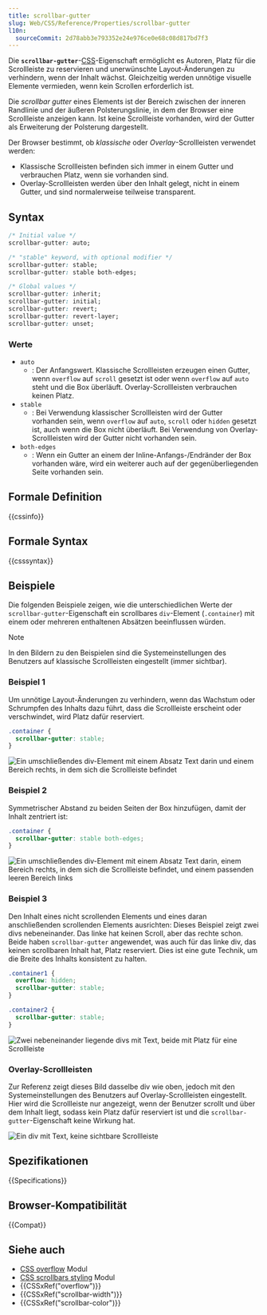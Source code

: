 ```yaml
---
title: scrollbar-gutter
slug: Web/CSS/Reference/Properties/scrollbar-gutter
l10n:
  sourceCommit: 2d78abb3e793352e24e976ce0e68c08d817bd7f3
---
```


Die **`scrollbar-gutter`**-[CSS](/de/docs/Web/CSS)-Eigenschaft ermöglicht es Autoren, Platz für die Scrollleiste zu reservieren und unerwünschte Layout-Änderungen zu verhindern, wenn der Inhalt wächst. Gleichzeitig werden unnötige visuelle Elemente vermieden, wenn kein Scrollen erforderlich ist.

Die _scrollbar gutter_ eines Elements ist der Bereich zwischen der inneren Randlinie und der äußeren Polsterungslinie, in dem der Browser eine Scrollleiste anzeigen kann. Ist keine Scrollleiste vorhanden, wird der Gutter als Erweiterung der Polsterung dargestellt.

Der Browser bestimmt, ob _klassische_ oder _Overlay_-Scrollleisten verwendet werden:

- Klassische Scrollleisten befinden sich immer in einem Gutter und verbrauchen Platz, wenn sie vorhanden sind.
- Overlay-Scrollleisten werden über den Inhalt gelegt, nicht in einem Gutter, und sind normalerweise teilweise transparent.

## Syntax

```css
/* Initial value */
scrollbar-gutter: auto;

/* "stable" keyword, with optional modifier */
scrollbar-gutter: stable;
scrollbar-gutter: stable both-edges;

/* Global values */
scrollbar-gutter: inherit;
scrollbar-gutter: initial;
scrollbar-gutter: revert;
scrollbar-gutter: revert-layer;
scrollbar-gutter: unset;
```

### Werte

- `auto`
  - : Der Anfangswert. Klassische Scrollleisten erzeugen einen Gutter, wenn `overflow` auf `scroll` gesetzt ist oder wenn `overflow` auf `auto` steht und die Box überläuft. Overlay-Scrollleisten verbrauchen keinen Platz.
- `stable`
  - : Bei Verwendung klassischer Scrollleisten wird der Gutter vorhanden sein, wenn `overflow` auf `auto`, `scroll` oder `hidden` gesetzt ist, auch wenn die Box nicht überläuft. Bei Verwendung von Overlay-Scrollleisten wird der Gutter nicht vorhanden sein.
- `both-edges`
  - : Wenn ein Gutter an einem der Inline-Anfangs-/Endränder der Box vorhanden wäre, wird ein weiterer auch auf der gegenüberliegenden Seite vorhanden sein.

## Formale Definition

{{cssinfo}}

## Formale Syntax

{{csssyntax}}

## Beispiele

Die folgenden Beispiele zeigen, wie die unterschiedlichen Werte der `scrollbar-gutter`-Eigenschaft ein scrollbares `div`-Element (`.container`) mit einem oder mehreren enthaltenen Absätzen beeinflussen würden.

> [!NOTE]
> In den Bildern zu den Beispielen sind die Systemeinstellungen des Benutzers auf klassische Scrollleisten eingestellt (immer sichtbar).

### Beispiel 1

Um unnötige Layout-Änderungen zu verhindern, wenn das Wachstum oder Schrumpfen des Inhalts dazu führt, dass die Scrollleiste erscheint oder verschwindet, wird Platz dafür reserviert.

```css
.container {
  scrollbar-gutter: stable;
}
```

![Ein umschließendes div-Element mit einem Absatz Text darin und einem Bereich rechts, in dem sich die Scrollleiste befindet](stable-no-scroll.png)

### Beispiel 2

Symmetrischer Abstand zu beiden Seiten der Box hinzufügen, damit der Inhalt zentriert ist:

```css
.container {
  scrollbar-gutter: stable both-edges;
}
```

![Ein umschließendes div-Element mit einem Absatz Text darin, einem Bereich rechts, in dem sich die Scrollleiste befindet, und einem passenden leeren Bereich links](stable-both-edges.png)

### Beispiel 3

Den Inhalt eines nicht scrollenden Elements und eines daran anschließenden scrollenden Elements ausrichten: Dieses Beispiel zeigt zwei divs nebeneinander. Das linke hat keinen Scroll, aber das rechte schon. Beide haben `scrollbar-gutter` angewendet, was auch für das linke div, das keinen scrollbaren Inhalt hat, Platz reserviert. Dies ist eine gute Technik, um die Breite des Inhalts konsistent zu halten.

```css
.container1 {
  overflow: hidden;
  scrollbar-gutter: stable;
}

.container2 {
  scrollbar-gutter: stable;
}
```

![Zwei nebeneinander liegende divs mit Text, beide mit Platz für eine Scrollleiste](side-by-side.png)

### Overlay-Scrollleisten

Zur Referenz zeigt dieses Bild dasselbe div wie oben, jedoch mit den Systemeinstellungen des Benutzers auf Overlay-Scrollleisten eingestellt. Hier wird die Scrollleiste nur angezeigt, wenn der Benutzer scrollt und über dem Inhalt liegt, sodass kein Platz dafür reserviert ist und die `scrollbar-gutter`-Eigenschaft keine Wirkung hat.

![Ein div mit Text, keine sichtbare Scrollleiste](for-ref-no-scroll.png)

## Spezifikationen

{{Specifications}}

## Browser-Kompatibilität

{{Compat}}

## Siehe auch

- [CSS overflow](/de/docs/Web/CSS/CSS_overflow) Modul
- [CSS scrollbars styling](/de/docs/Web/CSS/CSS_scrollbars_styling) Modul
- {{CSSxRef("overflow")}}
- {{CSSxRef("scrollbar-width")}}
- {{CSSxRef("scrollbar-color")}}
